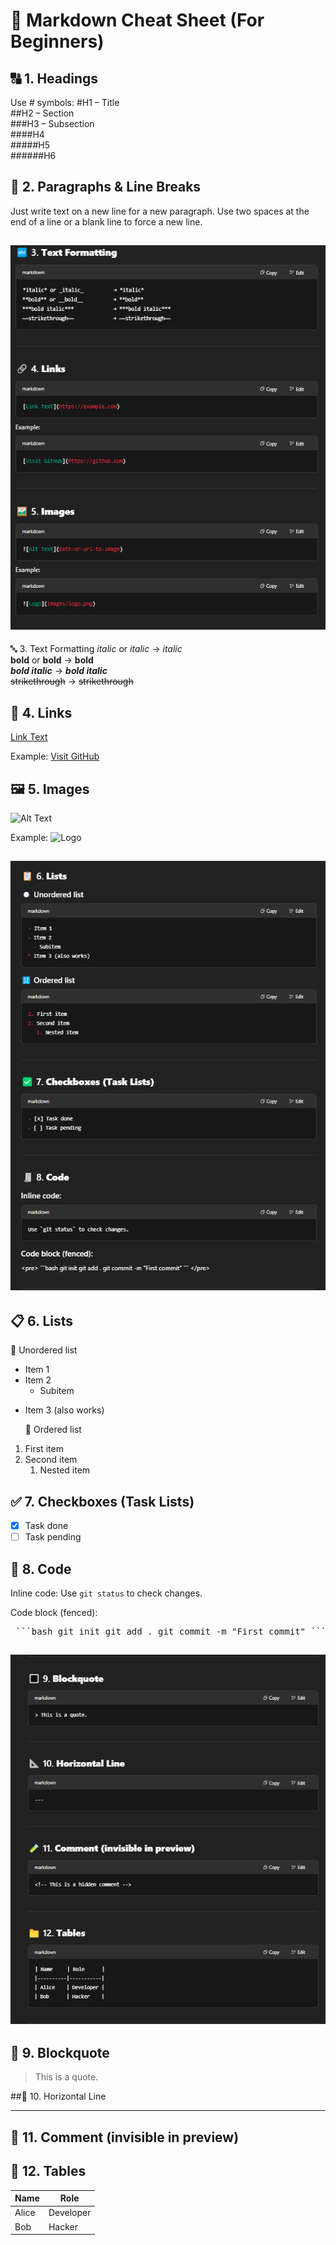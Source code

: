 # 📝 Markdown Cheat Sheet (For Beginners)

## 🔠 1. Headings

Use # symbols:
#H1 – Title  
##H2 – Section  
###H3 – Subsection  
####H4  
#####H5  
######H6

## 📄 2. Paragraphs & Line Breaks

Just write text on a new line for a new paragraph.
Use two spaces at the end of a line or a blank line to force a new line.

## ![image1](/images/md1.png)

🔤 3. Text Formatting
_italic_ or _italic_ → _italic_  
**bold** or **bold** → **bold**  
**_bold italic_** → **_bold italic_**  
~~strikethrough~~ → ~~strikethrough~~

## 🔗 4. Links

[Link Text](https://example.com)

Example:
[Visit GitHub](https://github.com)

## 🖼️ 5. Images

![Alt Text](path-or-url-to-image)

Example:
![Logo](images/logo.png)

## ![chatgpt](/images/md2.png)

## 📋 6. Lists

🔘 Unordered list

- Item 1
- Item 2
  - Subitem

* Item 3 (also works)

  🔢 Ordered list

1. First item
2. Second item
   1. Nested item

## ✅ 7. Checkboxes (Task Lists)

- [x] Task done
- [ ] Task pending

## 🧾 8. Code

Inline code:
Use `git status` to check changes.

Code block (fenced):

  <pre> ```bash git init git add . git commit -m "First commit" ``` </pre>

## ![chatgpt](/images/md3.png)

## 🔳 9. Blockquote

> This is a quote.

##📐 10. Horizontal Line

---

## 🧪 11. Comment (invisible in preview)

<!-- This is a hidden comment -->

## 📁 12. Tables

| Name  | Role      |
| ----- | --------- |
| Alice | Developer |
| Bob   | Hacker    |
